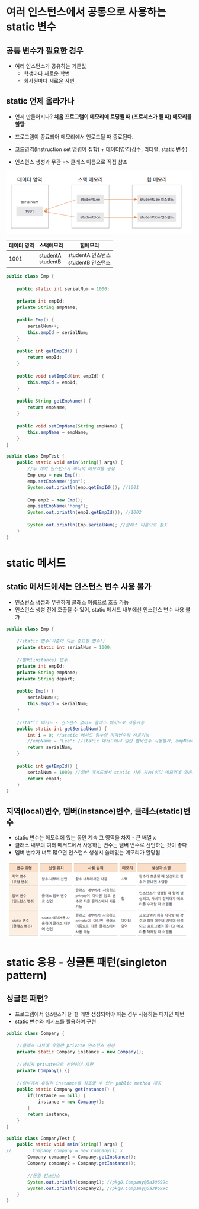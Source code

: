 # 여러 인스턴스에서 공통으로 사용하는 static 변수 

## 공통 변수가 필요한 경우

- 여러 인스턴스가 공유하는 기준값
  - 학생마다 새로운 학번
  - 회사원마다 새로운 사번



## static 언제 올라가나

- 언제 만들어지나? **처음 프로그램이 메모리에 로딩될 때 (프로세스가 될 때) 메모리를 할당**
- 프로그램이 종료되어 메모리에서 언로드될 때 종료된다.

- 코드영역(Instruction set 명령어 집합) + 데이터영역(상수, 리터럴, static 변수)
- 인스턴스 생성과 무관 => 클래스 이름으로 직접 참조

![mem](mem.png)

| 데이터 영역 | 스택메모리             | 힙메모리                                 |
| ----------- | ---------------------- | ---------------------------------------- |
| 1001        | studentA<br />studentB | studentA 인스턴스<br />studentB 인스턴스 |

```java
public class Emp {

    public static int serialNum = 1000;

    private int empId;
    private String empName;

    public Emp() {
        serialNum++;
        this.empId = serialNum;
    }

    public int getEmpId() {
        return empId;
    }

    public void setEmpId(int empId) {
        this.empId = empId;
    }

    public String getEmpName() {
        return empName;
    }

    public void setEmpName(String empName) {
        this.empName = empName;
    }
}
```

```java
public class EmpTest {
    public static void main(String[] args) {
        //두 개의 인스턴스가 하나의 메모리를 공유
        Emp emp = new Emp();
        emp.setEmpName("jon");
        System.out.println(emp.getEmpId()); //1001

        Emp emp2 = new Emp();
        emp.setEmpName("hong");
        System.out.println(emp2.getEmpId()); //1002

        System.out.println(Emp.serialNum); //클래스 이름으로 참조
    }
}
```



# static 메서드

## static 메서드에서는 인스턴스 변수 사용 불가

- 인스턴스 생성과 무관하게 클래스 이름으로 호출 가능
- 인스턴스 생성 전에 호출될 수 있어, static 메서드 내부에선 인스턴스 변수 사용 불가

```java
public class Emp {

    //static 변수(기준이 되는 중요한 변수!)
    private static int serialNum = 1000;
		
  	//멤버(instance) 변수
    private int empId;
    private String empName;
    private String depart;

    public Emp() {
        serialNum++;
        this.empId = serialNum;
    }

    //static 메서드 - 인스턴스 없어도 클래스.메서드로 사용가능
    public static int getSerialNum() {
        int i = 0; //static 메서드 함수의 지역변수라 사용가능
        //empName = "Lee"; //static 메서드에서 일반 멤버변수 사용불가, empName이 없을수도 있다.
        return serialNum;
    }
  
    public int getEmpId() {
        serialNum = 1000; //일반 메서드에서 static 사용 가능(이미 메모리에 있음)
        return empId;
    }
}
```



## 지역(local)변수, 멤버(instance)변수, 클래스(static)변수 

- static 변수는 메모리에 있는 동안 계속 그 영역을 차지 - 큰 배열 x
- 클래스 내부의 여러 메서드에서 사용하는 변수는 멤버 변수로 선언하는 것이 좋다
- 멤버 변수가 너무 많으면 인스턴스 생성시 쓸데없는 메모리가 할당됨

![variable](variable.png)



# static 응용 - 싱글톤 패턴(singleton pattern)

## 싱글톤 패턴?

- 프로그램에서 `인스턴스`가 `단 한 개`만 생성되어야 하는 경우 사용하는 디자인 패턴
- static 변수와 메서드를 활용하여 구현

```java
public class Company {
    
    //클래스 내부에 유일한 private 인스턴스 생성
    private static Company instance = new Company();
    
    //생성자 private으로 선언하여 제한
    private Company() {}
    
    //외부에서 유일한 instance를 참조할 수 있는 public method 제공
    public static Company getInstance() {
        if(instance == null) {
            instance = new Company();
        }
        return instance;
    }
}
```

```java
public class CompanyTest {
    public static void main(String[] args) {
//        Company company = new Company(); x
        Company company1 = Company.getInstance();
        Company company2 = Company.getInstance();

        //동일 인스턴스
        System.out.println(company1); //pkg8.Company@5a39699c
        System.out.println(company2); //pkg8.Company@5a39699c
    }
}
```

